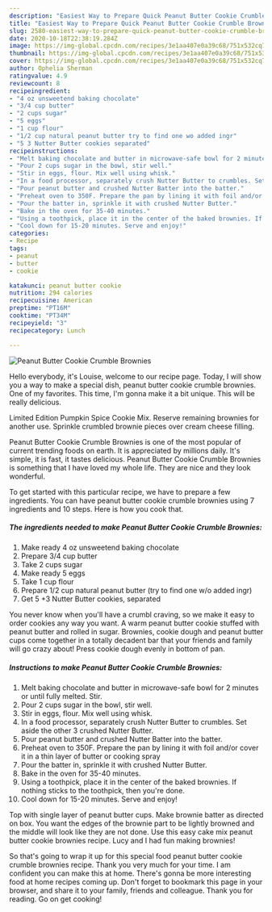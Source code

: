 ```yaml
---
description: "Easiest Way to Prepare Quick Peanut Butter Cookie Crumble Brownies"
title: "Easiest Way to Prepare Quick Peanut Butter Cookie Crumble Brownies"
slug: 2580-easiest-way-to-prepare-quick-peanut-butter-cookie-crumble-brownies
date: 2020-10-18T22:38:19.284Z
image: https://img-global.cpcdn.com/recipes/3e1aa407e0a39c68/751x532cq70/peanut-butter-cookie-crumble-brownies-recipe-main-photo.jpg
thumbnail: https://img-global.cpcdn.com/recipes/3e1aa407e0a39c68/751x532cq70/peanut-butter-cookie-crumble-brownies-recipe-main-photo.jpg
cover: https://img-global.cpcdn.com/recipes/3e1aa407e0a39c68/751x532cq70/peanut-butter-cookie-crumble-brownies-recipe-main-photo.jpg
author: Ophelia Sherman
ratingvalue: 4.9
reviewcount: 8
recipeingredient:
- "4 oz unsweetend baking chocolate"
- "3/4 cup butter"
- "2 cups sugar"
- "5 eggs"
- "1 cup flour"
- "1/2 cup natural peanut butter try to find one wo added ingr"
- "5 3 Nutter Butter cookies separated"
recipeinstructions:
- "Melt baking chocolate and butter in microwave-safe bowl for 2 minutes or until fully melted. Stir."
- "Pour 2 cups sugar in the bowl, stir well."
- "Stir in eggs, flour. Mix well using whisk."
- "In a food processor, separately crush Nutter Butter to crumbles. Set aside the other 3 crushed Nutter Butter."
- "Pour peanut butter and crushed Nutter Batter into the batter."
- "Preheat oven to 350F. Prepare the pan by lining it with foil and/or cover it in a thin layer of butter or cooking spray"
- "Pour the batter in, sprinkle it with crushed Nutter Butter."
- "Bake in the oven for 35-40 minutes."
- "Using a toothpick, place it in the center of the baked brownies. If nothing sticks to the toothpick, then you&#39;re done."
- "Cool down for 15-20 minutes. Serve and enjoy!"
categories:
- Recipe
tags:
- peanut
- butter
- cookie

katakunci: peanut butter cookie 
nutrition: 294 calories
recipecuisine: American
preptime: "PT16M"
cooktime: "PT34M"
recipeyield: "3"
recipecategory: Lunch

---
```



![Peanut Butter Cookie Crumble Brownies](https://img-global.cpcdn.com/recipes/3e1aa407e0a39c68/751x532cq70/peanut-butter-cookie-crumble-brownies-recipe-main-photo.jpg)

Hello everybody, it's Louise, welcome to our recipe page. Today, I will show you a way to make a special dish, peanut butter cookie crumble brownies. One of my favorites. This time, I'm gonna make it a bit unique. This will be really delicious.

Limited Edition Pumpkin Spice Cookie Mix. Reserve remaining brownies for another use. Sprinkle crumbled brownie pieces over cream cheese filling.

Peanut Butter Cookie Crumble Brownies is one of the most popular of current trending foods on earth. It is appreciated by millions daily. It's simple, it is fast, it tastes delicious. Peanut Butter Cookie Crumble Brownies is something that I have loved my whole life. They are nice and they look wonderful.


To get started with this particular recipe, we have to prepare a few ingredients. You can have peanut butter cookie crumble brownies using 7 ingredients and 10 steps. Here is how you cook that.

<!--inarticleads1-->

##### The ingredients needed to make Peanut Butter Cookie Crumble Brownies:

1. Make ready 4 oz unsweetend baking chocolate
1. Prepare 3/4 cup butter
1. Take 2 cups sugar
1. Make ready 5 eggs
1. Take 1 cup flour
1. Prepare 1/2 cup natural peanut butter (try to find one w/o added ingr)
1. Get 5 +3 Nutter Butter cookies, separated


You never know when you&#39;ll have a crumbl craving, so we make it easy to order cookies any way you want. A warm peanut butter cookie stuffed with peanut butter and rolled in sugar. Brownies, cookie dough and peanut butter cups come together in a totally decadent bar that your friends and family will go crazy about! Press cookie dough evenly in bottom of pan. 

<!--inarticleads2-->

##### Instructions to make Peanut Butter Cookie Crumble Brownies:

1. Melt baking chocolate and butter in microwave-safe bowl for 2 minutes or until fully melted. Stir.
1. Pour 2 cups sugar in the bowl, stir well.
1. Stir in eggs, flour. Mix well using whisk.
1. In a food processor, separately crush Nutter Butter to crumbles. Set aside the other 3 crushed Nutter Butter.
1. Pour peanut butter and crushed Nutter Batter into the batter.
1. Preheat oven to 350F. Prepare the pan by lining it with foil and/or cover it in a thin layer of butter or cooking spray
1. Pour the batter in, sprinkle it with crushed Nutter Butter.
1. Bake in the oven for 35-40 minutes.
1. Using a toothpick, place it in the center of the baked brownies. If nothing sticks to the toothpick, then you&#39;re done.
1. Cool down for 15-20 minutes. Serve and enjoy!


Top with single layer of peanut butter cups. Make brownie batter as directed on box. You want the edges of the brownie part to be lightly browned and the middle will look like they are not done. Use this easy cake mix peanut butter cookie brownies recipe. Lucy and I had fun making brownies! 

So that's going to wrap it up for this special food peanut butter cookie crumble brownies recipe. Thank you very much for your time. I am confident you can make this at home. There's gonna be more interesting food at home recipes coming up. Don't forget to bookmark this page in your browser, and share it to your family, friends and colleague. Thank you for reading. Go on get cooking!
